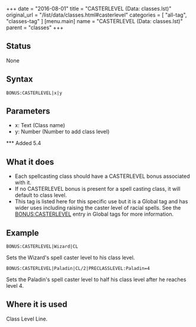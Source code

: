 +++
date = "2016-08-01"
title = "CASTERLEVEL (Data: classes.lst)"
original_url = "/list/data/classes.html#casterlevel"
categories = [ "all-tag", "classes-tag" ]
[menu.main]
    name = "CASTERLEVEL (Data: classes.lst)"
    parent = "classes"
+++

## Status

None

## Syntax

`BONUS:CASTERLEVEL|x|y`

## Parameters

-   x: Text (Class name)
-   y: Number (Number to add class level)



<span id="casterlevel"></span> \*\*\* Added 5.4

What it does
------------

-   Each spellcasting class should have a CASTERLEVEL bonus associated
    with it.
-   If no CASTERLEVEL bonus is present for a spell casting class, it
    will default to class level.
-   This tag is listed here for this specific use but it is a Global tag
    and has wider uses including raising the caster level of
    racial spells. See the
    [BONUS:CASTERLEVEL](/list/global/bonus/casterlevel.html) entry in
    Global tags for more information.

Example
-------

`BONUS:CASTERLEVEL|Wizard|CL`

Sets the Wizard's spell caster level to his class level.

`BONUS:CASTERLEVEL|Paladin|CL/2|PRECLASSLEVEL:Paladin=4`

Sets the Paladin's spell caster level to half his class level after he
reaches level 4.

Where it is used
----------------

Class Level Line.


